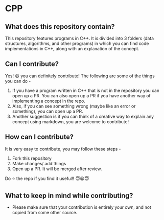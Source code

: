 # CPP
## What does this repository contain?
This repository features programs in C++. It is divided into 3 folders (data structures, algorithms, and other programs) in which you can find code implementations in C++, along with an explanation of the concept.

## Can I contribute?
Yes! :smile: you can definitely contribute!
The following are some of the things you can do - 
1. If you have a program written in C++ that is not in the repository you can open up a PR. You can also open up a PR if you have another way of implementing a concept in the repo.
2. Also, if you can see something wrong (maybe like an error or something), you can open up a PR.
3. Another suggestion is if you can think of a creative way to explain any concept using markdown, you are welcome to contribute!

## How can I contribute?
It is very easy to contribute, you may follow these steps - 
1. Fork this repository
2. Make changes/ add things
3. Open up a PR. It will be merged after review.


Do ⭐ the repo if you find it useful!! 😇😀😇

## What to keep in mind while contributing?
- Please make sure that your contribution is entirely your own, and not copied from some other source.

